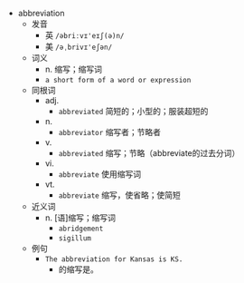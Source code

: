 - abbreviation
  - 发音
    - 英 `/əbriːvɪ'eɪʃ(ə)n/`
    - 美 `/əˌbrivɪ'eʃən/`
  - 词义
    - n. 缩写；缩写词
    - `a short form of a word or expression`
  - 同根词
    - adj.
      - `abbreviated` 简短的；小型的；服装超短的
    - n.
      - `abbreviator` 缩写者；节略者
    - v.
      - `abbreviated` 缩写；节略（abbreviate的过去分词）
    - vi.
      - `abbreviate` 使用缩写词
    - vt.
      - `abbreviate` 缩写，使省略；使简短
  - 近义词
    - n. [语]缩写；缩写词
      - `abridgement`
      - `sigillum`
  - 例句
    - `The abbreviation for Kansas is KS.`
      - 的缩写是。

